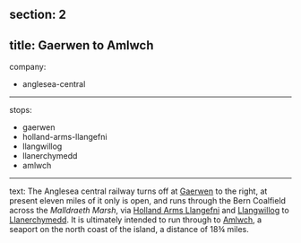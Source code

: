 section: 2
----
title: Gaerwen to Amlwch
----
company:
- anglesea-central
----
stops:
- gaerwen
- holland-arms-llangefni
- llangwillog
- llanerchymedd
- amlwch
----
text: The Anglesea central railway turns off at [Gaerwen](/stations/gaerwen) to the right, at present eleven miles of it only is open, and runs through the Bern Coalfield across the *Malldraeth Marsh*, via [Holland Arms Llangefni](/stations/holland-arms-llangefni) and [Llangwillog](/stations/llangwillog) to [Llanerchymedd](/stations/llanerchymedd). It is ultimately intended to run through to [Amlwch](/stations/amlwch), a seaport on the north coast of the island, a distance of 18¾ miles.
